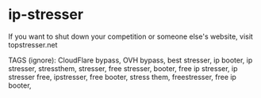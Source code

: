 # ip-stresser
If you want to shut down your competition or someone else's website, visit topstresser.net


TAGS (ignore):
CloudFlare bypass, OVH bypass, best stresser, ip booter, ip stresser, stressthem, stresser, free stresser, booter, free ip stresser, ip stresser free, ipstresser, free booter, stress them, freestresser, free ip booter, 
